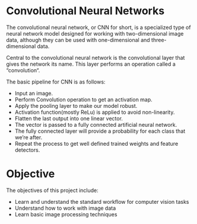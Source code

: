 # Convolutional Neural Networks

The convolutional neural network, or CNN for short, is a specialized type of neural network model designed for working with two-dimensional image data, although they can be used with one-dimensional and three-dimensional data.

Central to the convolutional neural network is the convolutional layer that gives the network its name. This layer performs an operation called a “convolution“.

The basic pipeline for CNN is as follows:

- Input an image.
- Perform Convolution operation to get an activation map.
- Apply the pooling layer to make our model robust.
- Activation function(mostly ReLu) is applied to avoid non-linearity.
- Flatten the last output into one linear vector.
- The vector is passed to a fully connected artificial neural network.
- The fully connected layer will provide a probability for each class that we’re after.
- Repeat the process to get well defined trained weights and feature detectors.

# Objective 
The objectives of this project include:
- Learn and understand the standard workflow for computer vision tasks
- Understand how to work with image data
- Learn basic image processing techniques
